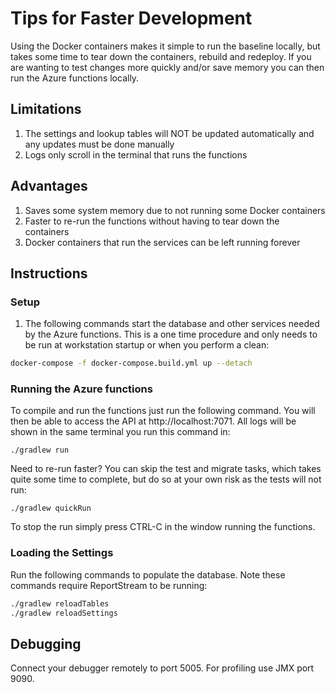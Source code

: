 # Tips for Faster Development

Using the Docker containers makes it simple to run the baseline locally, but takes some time to tear down
the containers, rebuild and redeploy.  If you are wanting to 
test changes more quickly and/or save memory you can then run the Azure functions locally.

## Limitations
1. The settings and lookup tables will NOT be updated automatically and any updates must be done manually
1. Logs only scroll in the terminal that runs the functions

## Advantages
1. Saves some system memory due to not running some Docker containers
1. Faster to re-run the functions without having to tear down the containers
1. Docker containers that run the services can be left running forever

## Instructions
### Setup
1. The following commands start the database and other services needed by the Azure functions.  This is
a one time procedure and only needs to be run at workstation startup or when you perform a clean:

```bash
docker-compose -f docker-compose.build.yml up --detach
```

### Running the Azure functions
To compile and run the functions just run the following command.  You will then be able to access the API at 
http://localhost:7071.  All logs will be shown in the same terminal you run this command in:

`./gradlew run`

Need to re-run faster?  You can skip the test and migrate tasks, which takes quite some time to complete, but do so at your own risk as the 
tests will not run:

`./gradlew quickRun`

To stop the run simply press CTRL-C in the window running the functions.

### Loading the Settings
Run the following commands to populate the database.  Note these commands require ReportStream to be running:
```bash
./gradlew reloadTables
./gradlew reloadSettings
```

## Debugging
Connect your debugger remotely to port 5005.  For profiling use JMX port 9090.
